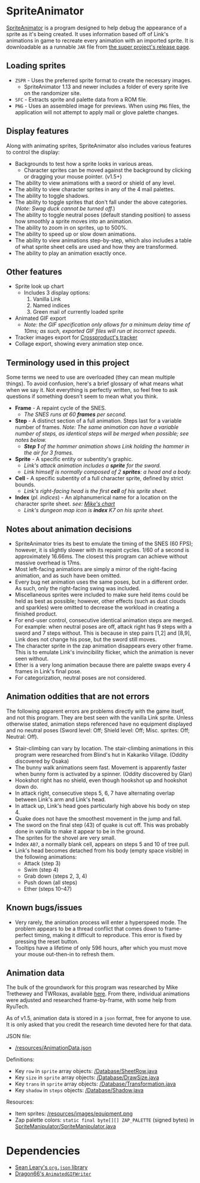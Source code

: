 # SpriteAnimator

[SpriteAnimator](https://github.com/fatmanspanda/SpriteAnimator/wiki/Sprite-Animator) is a program designed to help debug the appearance of a sprite as it's being created. It uses information based off of Link's animations in game to recreate every animation with an imported sprite. It is downloadable as a runnable `JAR` file from [the super project's release page](https://github.com/fatmanspanda/ALttPNG/releases).

## Loading sprites
* `ZSPR` - Uses the preferred sprite format to create the necessary images.
  * SpriteAnimator 1.13 and newer includes a folder of every sprite live on the randomizer site.
* `SFC` - Extracts sprite and palette data from a ROM file.
* `PNG` - Uses an assembled image for previews. When using `PNG` files, the application will not attempt to apply mail or glove palette changes.

## Display features

Along with animating sprites, SpriteAnimator also includes various features to control the display:
* Backgrounds to test how a sprite looks in various areas.
  * Character sprites can be moved against the background by clicking or dragging your mouse pointer. (v1.5+)
* The ability to view animations with a sword or shield of any level.
* The ability to view character sprites in any of the 4 mail palettes.
* The ability to toggle shadows.
* The ability to toggle sprites that don't fall under the above categories. (*Note: Swag duck cannot be turned off.*)
* The ability to toggle neutral poses (default standing position) to assess how smoothly a sprite moves into an animation.
* The ability to zoom in on sprites, up to 500%.
* The ability to speed up or slow down animations.
* The ability to view animations step-by-step, which also includes a table of what sprite sheet cells are used and how they are transformed.
* The ability to play an animation exactly once.

## Other features

* Sprite look up chart
  * Includes 3 display options:
    1. Vanilla Link
    1. Named indices
    1. Green mail of currently loaded sprite
* Animated GIF export
  * *Note: the GIF specification only allows for a minimum delay time of 10ms; as such, exported GIF files will run at incorrect speeds.*
* Tracker images export for [Crossproduct's tracker](https://github.com/crossproduct42/alttprandohelper/releases)
* Collage export, showing every animation step once.

## Terminology used in this project
Some terms we need to use are overloaded (they can mean multiple things). To avoid confusion, here's a brief glossary of what means what when we say it. Not everything is perfectly written, so feel free to ask questions if something doesn't seem to mean what you think.
* **Frame** - A repaint cycle of the SNES.
  * *The SNES runs at 60 **frames** per second.*
* **Step** - A distinct section of a full animation. Steps last for a variable number of frames. *Note: The same animation can have a variable number of steps, as identical steps will be merged when possible; see notes below.*
  * ***Step 1** of the hammer animation shows Link holding the hammer in the air for 3 frames.*
* **Sprite** - A specific entity or subentity's graphic.
  * *Link's attack animation includes a **sprite** for the sword.*
  * *Link himself is normally composed of 2 **sprites**: a head and a body.*
* **Cell** - A specific subentity of a full character sprite, defined by strict bounds.
  * *Link's right-facing head is the first **cell** of his sprite sheet.*
* **Index** (*pl. indices*) - An alphanumerical name for a location on the character sprite sheet. *see: [Mike's chart](http://alttp.mymm1.com/sprites/sheets/?sprite=link&skin=green)*
  * *Link's dungeon map icon is **index** K7 on his sprite sheet.*

## Notes about animation decisions
* SpriteAnimator tries its best to emulate the timing of the SNES (60 FPS); however, it is slightly slower with its repaint cycles. 1/60 of a second is approximately 16.66ms. The closest this program can achieve without massive overhead is 17ms.
* Most left-facing animations are simply a mirror of the right-facing animation, and as such have been omitted.
* Every bug net animation uses the same poses, but in a different order. As such, only the right-facing swing was included.
* Miscellaneous sprites were included to make sure held items could be held as best as possible; however, other effects (such as dust clouds and sparkles) were omitted to decrease the workload in creating a finished product.
* For end-user control, consecutive identical animation steps are merged. For example: when neutral poses are off, attack right has 9 steps with a sword and 7 steps without. This is because in step pairs [1,2] and [8,9], Link does not change his pose, but the sword still moves.
* The character sprite in the zap animation disappears every other frame. This is to emulate Link's invincibility flicker, which the animation is never seen without.
* Ether is a very long animation because there are palette swaps every 4 frames in Link's final pose.
* For categorization, neutral poses are not considered.

## Animation oddities that are not errors
The following apparent errors are problems directly with the game itself, and not this program. They are best seen with the vanilla Link sprite. Unless otherwise stated, animation steps referenced have no equipment displayed and no neutral poses (Sword level: Off; Shield level: Off; Misc. sprites: Off; Neutral: Off).
* Stair-climbing can vary by location. The stair-climbing animations in this program were researched from Blind's hut in Kakariko Village. (Oddity discovered by Osaka)
* The bunny walk animations seem fast. Movement is apparently faster when bunny form is activated by a spinner. (Oddity discovered by Glan)
* Hookshot right has no shield, even though hookshot up and hookshot down do.
* In attack right, consecutive steps 5, 6, 7 have alternating overlap between Link's arm and Link's head.
* In attack up, Link's head goes particularly high above his body on step 4.
* Quake does not have the smoothest movement in the jump and fall.
* The sword on the final step (43) of quake is cut off. This was probably done in vanilla to make it appear to be in the ground.
* The sprites for the shovel are very small.
* Index `AB7`, a normally blank cell, appears on steps 5 and 10 of tree pull.
* Link's head becomes detached from his body (empty space visible) in the following animations:
  * Attack (step 3)
  * Swim (step 4)
  * Grab down (steps 2, 3, 4)
  * Push down (all steps)
  * Ether (steps 10–47)

## Known bugs/issues
* Very rarely, the animation process will enter a hyperspeed mode. The problem appears to be a thread conflict that comes down to frame-perfect timing, making it difficult to reproduce. This error is fixed by pressing the reset button.
* Tooltips have a lifetime of only 596 hours, after which you must move your mouse out-then-in to refresh them.

## Animation data
The bulk of the groundwork for this program was researched by Mike Trethewey and TWRoxas, available [here](http://alttp.mymm1.com/sprites/includes/animations.txt). From there, individual animations were adjusted and researched frame-by-frame, with some help from RyuTech.

As of v1.5, animation data is stored in a `json` format, free for anyone to use. It is only asked that you credit the research time devoted here for that data.

JSON file:
* [/resources/AnimationData.json](https://github.com/fatmanspanda/SpriteAnimator/blob/master/src/main/resources/AnimationData.json)

Definitions:
* Key `row` in `sprite` array objects: [/Database/SheetRow.java](https://github.com/fatmanspanda/SpriteAnimator/tree/master/src/main/java/animator/database/SheetRow.java)
* Key `size` in `sprite` array objects: [/Database/DrawSize.java](https://github.com/fatmanspanda/SpriteAnimator/tree/master/src/main/java/animator/database/DrawSize.java)
* Key `trans` in `sprite` array objects: [/Database/Transformation.java](https://github.com/fatmanspanda/SpriteAnimator/tree/master/src/main/java/animator/database/Transformation.java)
* Key `shadow` in `steps` objects: [/Database/Shadow.java](https://github.com/fatmanspanda/SpriteAnimator/tree/master/src/main/java/animator/database/Shadow.java)

Resources:
* Item sprites: [/resources/images/equipment.png](https://github.com/fatmanspanda/SpriteAnimator/blob/master/src/main/resources/images/equipment.png)
* Zap palette colors: `static final byte[][] ZAP_PALETTE` (signed bytes) in [SpriteManipulator/SpriteManipulator.java](https://github.com/fatmanspanda/SpriteManipulator/blob/master/src/main/java/spritemanipulator/SpriteManipulator.java)

# Dependencies
* [Sean Leary's `org.json` library](https://github.com/stleary/JSON-java)
* [Dragon66's `AnimatedGIFWriter`](https://github.com/dragon66/animated-gif-writer/blob/master/src/com/github/dragon66/AnimatedGIFWriter.java)
